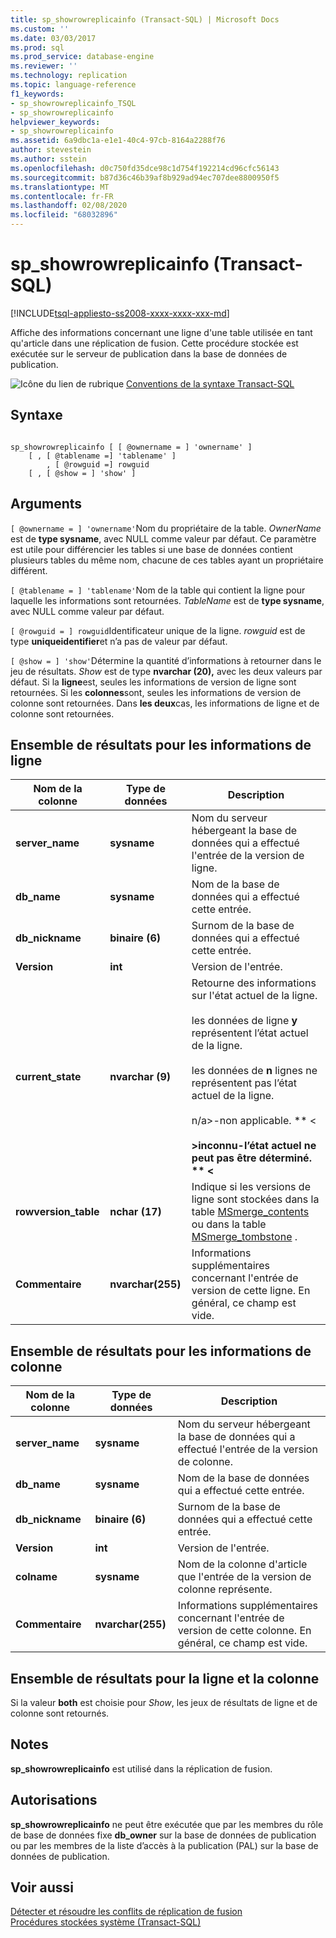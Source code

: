 ```yaml
---
title: sp_showrowreplicainfo (Transact-SQL) | Microsoft Docs
ms.custom: ''
ms.date: 03/03/2017
ms.prod: sql
ms.prod_service: database-engine
ms.reviewer: ''
ms.technology: replication
ms.topic: language-reference
f1_keywords:
- sp_showrowreplicainfo_TSQL
- sp_showrowreplicainfo
helpviewer_keywords:
- sp_showrowreplicainfo
ms.assetid: 6a9dbc1a-e1e1-40c4-97cb-8164a2288f76
author: stevestein
ms.author: sstein
ms.openlocfilehash: d0c750fd35dce98c1d754f192214cd96cfc56143
ms.sourcegitcommit: b87d36c46b39af8b929ad94ec707dee8800950f5
ms.translationtype: MT
ms.contentlocale: fr-FR
ms.lasthandoff: 02/08/2020
ms.locfileid: "68032896"
---
```

# <a name="sp_showrowreplicainfo-transact-sql"></a>sp_showrowreplicainfo (Transact-SQL)
[!INCLUDE[tsql-appliesto-ss2008-xxxx-xxxx-xxx-md](../../includes/tsql-appliesto-ss2008-xxxx-xxxx-xxx-md.md)]

  Affiche des informations concernant une ligne d'une table utilisée en tant qu'article dans une réplication de fusion. Cette procédure stockée est exécutée sur le serveur de publication dans la base de données de publication.  
  
 ![Icône du lien de rubrique](../../database-engine/configure-windows/media/topic-link.gif "Icône du lien de rubrique") [Conventions de la syntaxe Transact-SQL](../../t-sql/language-elements/transact-sql-syntax-conventions-transact-sql.md)  
  
## <a name="syntax"></a>Syntaxe  
  
```  
  
sp_showrowreplicainfo [ [ @ownername = ] 'ownername' ]  
    [ , [ @tablename =] 'tablename' ]   
        , [ @rowguid =] rowguid   
    [ , [ @show = ] 'show' ]   
```  
  
## <a name="arguments"></a>Arguments  
`[ @ownername = ] 'ownername'`Nom du propriétaire de la table. *OwnerName* est de **type sysname**, avec NULL comme valeur par défaut. Ce paramètre est utile pour différencier les tables si une base de données contient plusieurs tables du même nom, chacune de ces tables ayant un propriétaire différent.  
  
`[ @tablename = ] 'tablename'`Nom de la table qui contient la ligne pour laquelle les informations sont retournées. *TableName* est de **type sysname**, avec NULL comme valeur par défaut.  
  
`[ @rowguid = ] rowguid`Identificateur unique de la ligne. *rowguid* est de type **uniqueidentifier**et n’a pas de valeur par défaut.  
  
`[ @show = ] 'show'`Détermine la quantité d’informations à retourner dans le jeu de résultats. *Show* est de type **nvarchar (20),** avec les deux valeurs par défaut. Si la **ligne**est, seules les informations de version de ligne sont retournées. Si les **colonnes**sont, seules les informations de version de colonne sont retournées. Dans **les deux**cas, les informations de ligne et de colonne sont retournées.  
  
## <a name="result-sets-for-row-information"></a>Ensemble de résultats pour les informations de ligne  
  
|Nom de la colonne|Type de données|Description|  
|-----------------|---------------|-----------------|  
|**server_name**|**sysname**|Nom du serveur hébergeant la base de données qui a effectué l'entrée de la version de ligne.|  
|**db_name**|**sysname**|Nom de la base de données qui a effectué cette entrée.|  
|**db_nickname**|**binaire (6)**|Surnom de la base de données qui a effectué cette entrée.|  
|**Version**|**int**|Version de l'entrée.|  
|**current_state**|**nvarchar (9)**|Retourne des informations sur l'état actuel de la ligne.<br /><br /> les données de ligne **y** représentent l’état actuel de la ligne.<br /><br /> les données de **n** lignes ne représentent pas l’état actuel de la ligne.<br /><br /> n/a>-non applicable. ** \<**<br /><br /> >inconnu-l’état actuel ne peut pas être déterminé. ** \<**|  
|**rowversion_table**|**nchar (17)**|Indique si les versions de ligne sont stockées dans la table [MSmerge_contents](../../relational-databases/system-tables/msmerge-contents-transact-sql.md) ou dans la table [MSmerge_tombstone](../../relational-databases/system-tables/msmerge-tombstone-transact-sql.md) .|  
|**Commentaire**|**nvarchar(255)**|Informations supplémentaires concernant l'entrée de version de cette ligne. En général, ce champ est vide.|  
  
## <a name="result-sets-for-column-information"></a>Ensemble de résultats pour les informations de colonne  
  
|Nom de la colonne|Type de données|Description|  
|-----------------|---------------|-----------------|  
|**server_name**|**sysname**|Nom du serveur hébergeant la base de données qui a effectué l'entrée de la version de colonne.|  
|**db_name**|**sysname**|Nom de la base de données qui a effectué cette entrée.|  
|**db_nickname**|**binaire (6)**|Surnom de la base de données qui a effectué cette entrée.|  
|**Version**|**int**|Version de l'entrée.|  
|**colname**|**sysname**|Nom de la colonne d'article que l'entrée de la version de colonne représente.|  
|**Commentaire**|**nvarchar(255)**|Informations supplémentaires concernant l'entrée de version de cette colonne. En général, ce champ est vide.|  
  
## <a name="result-set-for-both"></a>Ensemble de résultats pour la ligne et la colonne  
 Si la valeur **both** est choisie pour *Show*, les jeux de résultats de ligne et de colonne sont retournés.  
  
## <a name="remarks"></a>Notes  
 **sp_showrowreplicainfo** est utilisé dans la réplication de fusion.  
  
## <a name="permissions"></a>Autorisations  
 **sp_showrowreplicainfo** ne peut être exécutée que par les membres du rôle de base de données fixe **db_owner** sur la base de données de publication ou par les membres de la liste d’accès à la publication (PAL) sur la base de données de publication.  
  
## <a name="see-also"></a>Voir aussi  
 [Détecter et résoudre les conflits de réplication de fusion](../../relational-databases/replication/merge/advanced-merge-replication-conflict-detection-and-resolution.md)   
 [Procédures stockées système &#40;Transact-SQL&#41;](../../relational-databases/system-stored-procedures/system-stored-procedures-transact-sql.md)  
  
  
